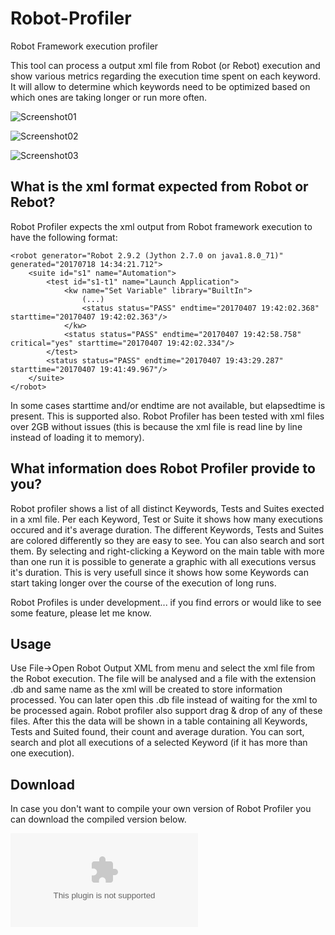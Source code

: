 # Robot-Profiler
Robot Framework execution profiler

This tool can process a output xml file from Robot (or Rebot) execution and show various metrics regarding the execution time spent on each keyword. It will allow
to determine which keywords need to be optimized based on which ones are taking longer or run more often.

![Screenshot01](https://user-images.githubusercontent.com/13609585/29005913-c95aff5e-7add-11e7-91f2-8bc9643bcacb.png)

![Screenshot02](https://user-images.githubusercontent.com/13609585/29005915-c95bec2a-7add-11e7-931f-1ccfa0c977d5.png)

![Screenshot03](https://user-images.githubusercontent.com/13609585/29005914-c95bb2fa-7add-11e7-9087-231bb2519be8.png)

## What is the xml format expected from Robot or Rebot?

Robot Profiler expects the xml output from Robot framework execution to have the following format:

	<robot generator="Robot 2.9.2 (Jython 2.7.0 on java1.8.0_71)" generated="20170718 14:34:21.712">
		<suite id="s1" name="Automation">
			<test id="s1-t1" name="Launch Application">
				<kw name="Set Variable" library="BuiltIn">
					(...)
					<status status="PASS" endtime="20170407 19:42:02.368" starttime="20170407 19:42:02.363"/>
				</kw>
				<status status="PASS" endtime="20170407 19:42:58.758" critical="yes" starttime="20170407 19:42:02.334"/>
			</test>
			<status status="PASS" endtime="20170407 19:43:29.287" starttime="20170407 19:41:49.967"/>
		</suite>
	</robot>

In some cases starttime and/or endtime are not available, but elapsedtime is present. This is supported also. 
Robot Profiler has been tested with xml files over 2GB without issues (this is because the xml file is read line by line instead of loading it to memory).

## What information does Robot Profiler provide to you?
Robot profiler shows a list of all distinct Keywords, Tests and Suites exected in a xml file. Per each Keyword, Test or Suite it shows how many executions occured and it's average duration.
The different Keywords, Tests and Suites are colored differently so they are easy to see. You can also search and sort them. 
By selecting and right-clicking a Keyword on the main table with more than one run it is possible to generate a graphic with all executions versus it's duration. This
is very usefull since it shows how some Keywords can start taking longer over the course of the execution of long runs.


Robot Profiles is under development... if you find errors or would like to see some feature, please let me know. 

## Usage

Use File->Open Robot Output XML from menu and select the xml file from the Robot execution. The file will be analysed and a file with the extension .db and same name 
as the xml will be created to store information processed. You can later open this .db file instead of waiting for the xml to be processed again. Robot profiler also support drag & drop of any of these files.
After this the data will be shown in a table containing all Keywords, Tests and Suited found, their count and average duration. You can sort, search and plot all executions of a selected 
Keyword (if it has more than one execution).

## Download
In case you don't want to compile your own version of Robot Profiler you can download the compiled version below.

![Robot Profiler v0.0.0.9.zip](https://github.com/im2geek4you/Robot-Profiler/files/2587107/Robot.Profiler.v0.0.0.9.zip)
